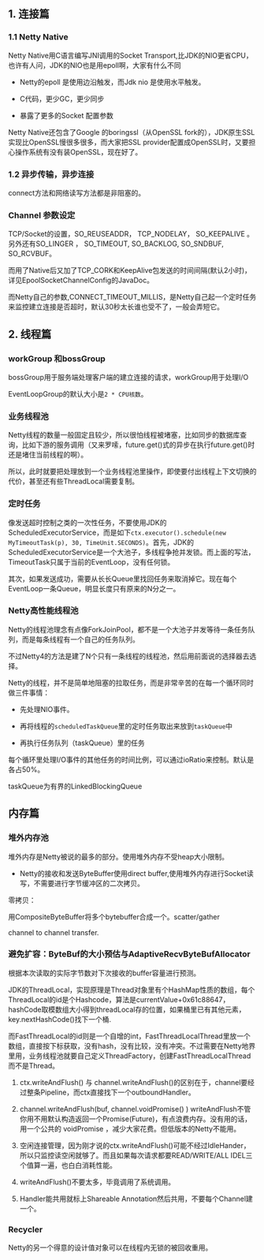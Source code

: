 ## 1. 连接篇
### 1.1 Netty Native
Netty Native用C语言编写JNI调用的Socket Transport,比JDK的NIO更省CPU，也许有人问，JDK的NIO也是用epoll啊，大家有什么不同

+ Netty的epoll 是使用边沿触发，而Jdk nio 是使用水平触发。

+ C代码，更少GC，更少同步

+ 暴露了更多的Socket 配置参数

Netty Native还包含了Google 的boringssl（从OpenSSL fork的），JDK原生SSL实现比OpenSSL慢很多很多，而大家把SSL provider配置成OpenSSL时，又要担心操作系统有没有装OpenSSL，现在好了。

### 1.2 异步传输，异步连接
connect方法和网络读写方法都是非阻塞的。

### Channel 参数设定
TCP/Socket的设置，SO_REUSEADDR， TCP_NODELAY， SO_KEEPALIVE 。另外还有SO_LINGER ， SO_TIMEOUT, SO_BACKLOG, SO_SNDBUF, SO_RCVBUF。

而用了Native后又加了TCP_CORK和KeepAlive包发送的时间间隔(默认2小时)，详见EpoolSocketChannelConfig的JavaDoc。

而Netty自己的参数,CONNECT_TIMEOUT_MILLIS，是Netty自己起一个定时任务来监控建立连接是否超时，默认30秒太长谁也受不了，一般会弄短它。

## 2. 线程篇
### workGroup 和bossGroup
bossGroup用于服务端处理客户端的建立连接的请求，workGroup用于处理I/O

EventLoopGroup的默认大小是`2 * CPU核数`。

### 业务线程池
Netty线程的数量一般固定且较少，所以很怕线程被堵塞，比如同步的数据库查询，比如下游的服务调用（又来罗嗦，future.get()式的异步在执行future.get()时还是堵住当前线程的啊）。

所以，此时就要把处理放到一个业务线程池里操作，即使要付出线程上下文切换的代价，甚至还有些ThreadLocal需要复制。

### 定时任务
像发送超时控制之类的一次性任务，不要使用JDK的ScheduledExecutorService，而是如下`ctx.executor().schedule(new MyTimeoutTask(p), 30, TimeUnit.SECONDS)`。首先，JDK的ScheduledExecutorService是一个大池子，多线程争抢并发锁。而上面的写法，TimeoutTask只属于当前的EventLoop，没有任何锁。

其次，如果发送成功，需要从长长Queue里找回任务来取消掉它。现在每个EventLoop一条Queue，明显长度只有原来的N分之一。

### Netty高性能线程池
Netty的线程池理念有点像ForkJoinPool，都不是一个大池子并发等待一条任务队列，而是每条线程有一个自己的任务队列。

不过Netty4的方法是建了N个只有一条线程的线程池，然后用前面说的选择器去选择。

Netty的线程，并不是简单地阻塞的拉取任务，而是非常辛苦的在每一个循环同时做三件事情：

+ 先处理NIO事件。

+ 再将线程的`scheduledTaskQueue`里的定时任务取出来放到`taskQueue`中

+ 再执行任务队列（taskQueue）里的任务

每个循环里处理I/O事件的其他任务的时间比例，可以通过ioRatio来控制。默认是各占50%。

taskQueue为有界的LinkedBlockingQueue

## 内存篇
### 堆外内存池
堆外内存是Netty被说的最多的部分。使用堆外内存不受heap大小限制。

+ Netty的接收和发送ByteBuffer使用direct buffer,使用堆外内存进行Socket读写，不需要进行字节缓冲区的二次拷贝。

零拷贝：

用CompositeByteBuffer将多个bytebuffer合成一个。scatter/gather

channel to channel transfer.

### 避免扩容：ByteBuf的大小预估与AdaptiveRecvByteBufAllocator
根据本次读取的实际字节数对下次接收的buffer容量进行预测。


JDK的ThreadLocal，实现原理是Thread对象里有个HashMap性质的数组，每个ThreadLocal的id是个Hashcode，算法是currentValue+0x61c88647，hashCode取模数组大小得到threadLocal存的位置，如果桶里已有其他元素，key.nextHashCode()找下一个桶.

而FastThreadLocal的id则是一个自增的int，FastThreadLocalThread里放一个数组，直接按下标获取，没有hash，没有比较，没有冲突。不过需要在Netty地界里用，业务线程池就要自己定义ThreadFactory，创建FastThreadLocalThread 而不是Thread。

1. ctx.writeAndFlush() 与 channel.writeAndFlush()的区别在于，channel要经过整条Pipeline，而ctx直接找下一个outboundHandler。

2. channel.writeAndFlush(buf, channel.voidPromise() )
writeAndFlush不管你用不用默认构造返回一个Promise(Future)，有点浪费内存。没有用的话，用一个公共的 voidPromise ，减少大家花费。但低版本的Netty不能用。

3. 空闲连接管理，因为刚才说的ctx.writeAndFlush()可能不经过IdleHander，所以只监控读空闲就够了。而且如果每次请求都要READ/WRITE/ALL IDEL三个值算一遍，也白白消耗性能。

4. writeAndFlush()不要太多，毕竟调用了系统调用。

5. Handler能共用就标上Shareable Annotation然后共用，不要每个Channel建一个。


### Recycler
Netty的另一个得意的设计值对象可以在线程内无锁的被回收重用。

